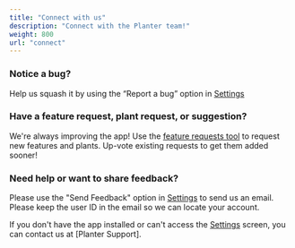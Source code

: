 ```yaml
---
title: "Connect with us"
description: "Connect with the Planter team!"
weight: 800
url: "connect"
---
```


### Notice a bug?
Help us squash it by using the “Report a bug” option in [Settings](https://planter.garden/settings)

### Have a feature request, plant request, or suggestion?
We're always improving the app! Use the <a href="https://planter.garden/requests">feature requests tool</a> to request new features and plants. Up-vote existing requests to get them added sooner!

### Need help or want to share feedback?
Please use the "Send Feedback" option in [Settings](https://planter.garden/settings) to send us an
email. Please keep the user ID in the email so we can locate your account.

If you don't have the app installed or can't access the [Settings](https://planter.garden/settings) screen, you can contact us at
[Planter Support].
